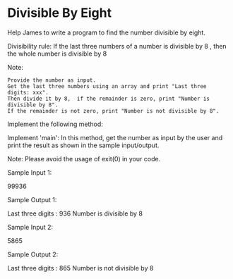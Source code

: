 # Divisible By Eight

Help James to write a program to find the number divisible by eight.

Divisibility rule: If the last three numbers of a number is divisible by 8 , then the whole number is divisible by 8

Note:

    Provide the number as input. 
    Get the last three numbers using an array and print "Last three digits: xxx".
    Then divide it by 8,  if the remainder is zero, print "Number is divisible by 8".
    If the remainder is not zero, print "Number is not divisible by 8".

Implement the following method:

Implement 'main': In this method, get the number as input by the user and print the result as shown in the sample input/output. 

Note: Please avoid the usage of exit(0) in your code.  

Sample Input 1:

99936

Sample Output 1:

Last three digits : 936
Number is divisible by 8

Sample Input 2:

5865

Sample Output 2:

Last three digits : 865
Number is not divisible by 8
